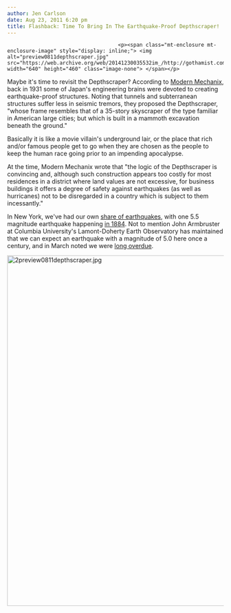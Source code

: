 ```yaml
---
author: Jen Carlson
date: Aug 23, 2011 6:20 pm
title: Flashback: Time To Bring In The Earthquake-Proof Depthscraper!
---
```


	
										<p><span class="mt-enclosure mt-enclosure-image" style="display: inline;"> <img alt="preview0811depthscraper.jpg" src="https://web.archive.org/web/20141230035532im_/http://gothamist.com/attachments/arts_jen/preview0811depthscraper.jpg" width="640" height="460" class="image-none"> </span></p>

<p>Maybe it&apos;s time to revisit the Depthscraper? According to <a href="https://web.archive.org/web/20141230035532/http://blog.modernmechanix.com/2006/06/01/depthscrapers-defy-earthquakes/">Modern Mechanix</a>, back in 1931 some of Japan&apos;s engineering brains were devoted to creating earthquake-proof structures. Noting that tunnels and subterranean structures suffer less in seismic tremors, they proposed the Depthscraper, &quot;whose frame resembles that of a 35-story skyscraper of the type familiar in American large cities; but which is built in a mammoth excavation beneath the ground.&quot;</p>

<p>Basically it is like a movie villain&apos;s underground lair, or the place that rich and/or famous people get to go when they are chosen as the people to keep the human race going prior to an impending apocalypse. </p>

<p>At the time, Modern Mechanix wrote that &quot;the logic of the Depthscraper is convincing and, although such construction appears too costly for most residences in a district where land values are not excessive, for business buildings it offers a degree of safety against earthquakes (as well as hurricanes) not to be disregarded in a country which is subject to them incessantly.&quot;</p>

<p>In New York, we&apos;ve had our own <a href="https://web.archive.org/web/20141230035532/http://gothamist.com/2011/08/23/earthquake_in_virginia_shakes_manha.php">share of earthquakes</a>, with one 5.5 magnitude earthquake happening <a href="https://web.archive.org/web/20141230035532/http://gothamist.com/2010/01/21/flashback_nyc_earthquake_of_1884.php">in 1884</a>. Not to mention John Armbruster at Columbia University&apos;s Lamont-Doherty Earth Observatory has maintained that we can expect an earthquake with a magnitude of 5.0 here once a century, and in March noted we were <a href="https://web.archive.org/web/20141230035532/http://gothamist.com/2011/03/17/more_nyc_earthquake_fearmongering.php">long overdue</a>.</p>

<p><span class="mt-enclosure mt-enclosure-image" style="display: inline;"> <img alt="2preview0811depthscraper.jpg" src="https://web.archive.org/web/20141230035532im_/http://gothamist.com/attachments/arts_jen/2preview0811depthscraper.jpg" width="640" height="816" class="image-none"> </span><br>
</p>					
										
									
				